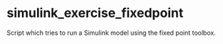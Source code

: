 simulink_exercise_fixedpoint
============================

Script which tries to run a Simulink model using the fixed point toolbox.
